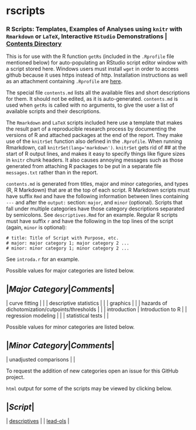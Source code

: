 # rscripts
### R Scripts:  Templates, Examples of Analyses using `knitr` with `Rmarkdown` or `LaTeX`, Interactive `RStudio` Demonstrations | [Contents Directory](https://github.com/harrelfe/rscripts/blob/master/contents.md)

This is for use with the R function `getRs` (included in the `.Rprofile` file mentioned below) for auto-populating an RStudio script editor window with a script stored here.  Windows users must install `wget` in order to access github because it uses https instead of http.  Installation instructions as well as an attachment containing `.Rprofile` are [here](http://biostat.mc.vanderbilt.edu/RConfiguration).

The special file `contents.md` lists all the available files and short descriptions for them.  It should not be edited, as it is auto-generated.  `contents.md` is used when `getRs` is called with no arguments, to give the user a list of available scripts and their descriptions.

The `Rmarkdown` and `LaTeX` scripts included here use a template that makes the result part of a reproducible research process by documenting the versions of R and attached packages at the end of the report.  They make use of the `knitrSet` function also defined in the `.Rprofile`.  When running Rmarkdown, call `knitrSet(lang='markdown')`.  `knitrSet` gets rid of ## at the start of R output lines, and makes it easy to specify things like figure sizes in `knitr` chunk headers.  It also causes annoying messages such as those generated from attaching R packages to be put in a separate file `messages.txt` rather than in the report.

`contents.md` is generated from titles, major and minor categories, and types (R, R Markdown) that are at the top of each script.  R Markdown scripts must have suffix `Rmd` and have the following information between lines containing `---` and after the `output:` section: `major`, and `minor` (optional).  Scripts that fall under multiple categories have those category descriptions separated by semicolons.  See `descriptives.Rmd` for an example.  Regular R scripts must have suffix `r` and have the following in the top lines of the script (again, `minor` is optional):

```
# title: Title of Script with Purpose, etc.
# major: major category 1; major category 2 ...
# minor: minor category 1; minor category 2 ...
```

See `introda.r` for an example.

Possible values for major categories are listed below.

|*Major Category*|*Comments*|
--------
| curve fitting | |
| descriptive statistics | | 
| graphics | |
| hazards of dichotomization/cutpoints/thresholds | |
| introduction | Introduction to R |
| regression modeling | |
| statistical tests | |

Possible values for minor categories are listed below.

|*Minor Category*|*Comments*|
--------
| unadjusted comparisons | |

To request the addition of new categories open an issue for this GitHub project.


`html` output for some of the scripts may be viewed by clicking below.

|*Script*|
--------
| [descriptives](http://htmlpreview.github.io/?https://github.com/harrelfe/rscripts/blob/master/descriptives.html) |
| [lead-ols](http://htmlpreview.github.io/?https://github.com/harrelfe/rscripts/blob/master/lead-ols.html) |




